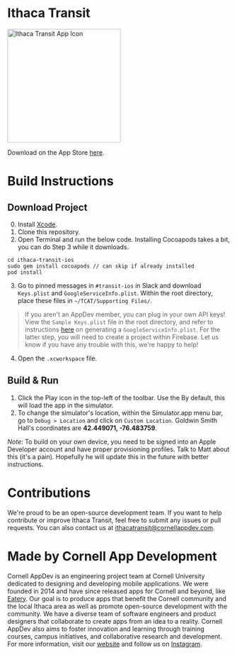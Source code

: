 # Ithaca Transit

<img width="256" alt="Ithaca Transit App Icon" src="https://raw.githubusercontent.com/cuappdev/tcat-ios/master/app-icon.png">

Download on the App Store [here](https://itunes.apple.com/app/id1290883721).

# Build Instructions

## Download Project

0. Install [Xcode](https://itunes.apple.com/us/app/xcode/id497799835?mt=12).
1. Clone this repository.
2. Open Terminal and run the below code. Installing Cocoapods takes a bit, you can do Step 3 while it downloads.

```
cd ithaca-transit-ios
sudo gem install cocoapods // can skip if already installed
pod install
```

3. Go to pinned messages in `#transit-ios` in Slack and download `Keys.plist` and `GoogleServiceInfo.plist`. Within the root directory, place these files in `~/TCAT/Supporting Files/`. 

>If you aren't an AppDev member, you can plug in your own API keys! View the `Sample Keys.plist` file in the root directory, and refer to instructions [here](https://support.google.com/firebase/answer/7015592?hl=en) on generating a `GoogleServiceInfo.plist`. For the latter step, you will need to create a project within Firebase. Let us know if you have any trouble with this, we're happy to help!

4. Open the `.xcworkspace` file.

## Build & Run

1. Click the Play icon in the top-left of the toolbar. Use the  By default, this will load the app in the simulator.
2. To change the simulator's location, within the Simulator.app menu bar, go to `Debug > Location` and click on `Custom Location`. Goldwin Smith Hall's coordinates are **42.449071, -76.483759**.

*Note:* To build on your own device, you need to be signed into an Apple Developer account and have proper provisioning profiles. Talk to Matt about this (it's a pain). Hopefully he will update this in the future with better instructions.

# Contributions

We're proud to be an open-source development team. If you want to help contribute or improve Ithaca Transit, feel free to submit any issues or pull requests. You can also contact us at [ithacatransit@cornellappdev.com](mailto:ithacatransit@cornellappdev.com).

# Made by Cornell App Development

Cornell AppDev is an engineering project team at Cornell University dedicated to designing and developing mobile applications. We were founded in 2014 and have since released apps for Cornell and beyond, like [Eatery](https://itunes.apple.com/us/app/eatery-cornell-dining/id1089672962?mt=8). Our goal is to produce apps that benefit the Cornell community and the local Ithaca area as well as promote open-source development with the community. We have a diverse team of software engineers and product designers that collaborate to create apps from an idea to a reality. Cornell AppDev also aims to foster innovation and learning through training courses, campus initiatives, and collaborative research and development. For more information, visit our [website](http://www.cornellappdev.com) and follow us on [Instagram](https://www.instagram.com/cornellappdev/).

